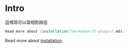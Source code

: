 # Intro

這樣寫可以寫相對路徑

```markdown
Read more about [installation](markdoen-it-plugin).md).
```

Read more about [installation](markdoen-it-plugin.md).
